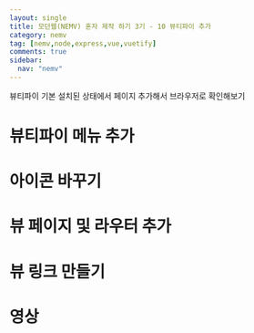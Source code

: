```yaml
---
layout: single
title: 모던웹(NEMV) 혼자 제작 하기 3기 - 10 뷰티파이 추가
category: nemv
tag: [nemv,node,express,vue,vuetify]
comments: true
sidebar:
  nav: "nemv"
---
```


뷰티파이 기본 설치된 상태에서 페이지 추가해서 브라우저로 확인해보기

# 뷰티파이 메뉴 추가

# 아이콘 바꾸기

# 뷰 페이지 및 라우터 추가

# 뷰 링크 만들기

# 영상


 